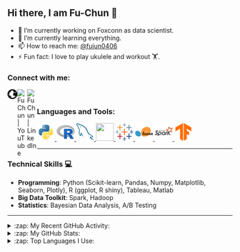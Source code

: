 ## Hi there, I am Fu-Chun 👋

- 🔭 I’m currently working on Foxconn as data scientist.
- 🌱 I’m currently learning everything.
- 📫 How to reach me: [@fujun0406](mailto:fujun0406@gmail.com)
- ⚡ Fun fact: I love to play ukulele and workout 🏋️.

### Connect with me:

[<img align="left" alt="FuChun.com" width="22px" src="https://raw.githubusercontent.com/iconic/open-iconic/master/svg/globe.svg" />][portfolio]
[<img align="left" alt="FuChun | YouTube" width="22px" src="https://cdn.jsdelivr.net/npm/simple-icons@3.13.0/icons/gmail.svg" />][gmail]
[<img align="left" alt="FuChun | LinkedIn" width="22px" src="https://cdn.jsdelivr.net/npm/simple-icons@v3/icons/linkedin.svg" />][linkedin]

[portfolio]: https://fujun0406.github.io/fuchun_portfolio/
[gmail]: mailto:fujun0406@gmail.com
[linkedin]: https://linkedin.com/in/fu-chun-huang

<br />

### Languages and Tools:
<a href="https://www.python.org" target="_blank"> 
    <code><img width="40" height="40" src="https://github.com/devicons/devicon/blob/master/icons/python/python-original.svg"></code>
</a> 

<a href="https://www.python.org" target="_blank"> 
    <code><img width="40" height="40" src="https://github.com/devicons/devicon/blob/master/icons/r/r-original.svg"></code>
</a>   

<a href="https://www.mysql.com/" target="_blank"> 
    <code><img width="40" height="40" src="https://github.com/devicons/devicon/blob/master/icons/mysql/mysql-original.svg"></code>
</a> 

<a href="https://aws.amazon.com/?nc1=h_ls" target="_blank"> 
    <code><img width="40" height="40" src="https://cdn.iconscout.com/icon/free/png-512/aws-1869025-1583149.png"></code>
</a>   

<a href="https://www.tableau.com/" target="_blank">     
    <code><img width="40" height="40" src="https://github.com/fujun0406/fujun0406/blob/main/images/tableau-software.png"></code>
</a>    

<a href="https://scikit-learn.org/" target="_blank">     
    <code><img width="40" height="40" src="https://github.com/fujun0406/fujun0406/blob/main/images/scikit-learn.png"></code>
</a>    

<a href="https://spark.apache.org/" target="_blank">     
    <code><img width="40" height="40" src="https://github.com/fujun0406/fujun0406/blob/main/images/apache-spark.png"></code>
</a>  

<a href="https://www.tensorflow.org/" target="_blank"> 
    <code><img width="40" height="40" src="https://github.com/devicons/devicon/blob/master/icons/tensorflow/tensorflow-original.svg"></code>
</a> 

---

### Technical Skills 💻

- **Programming**: 
Python (Scikit-learn, Pandas, Numpy, Matplotlib, Seaborn, Plotly), R (ggplot, R shiny), Tableau, Matlab
- **Big Data Toolkit**:
Spark, Hadoop
- **Statistics**:
Bayesian Data Analysis, A/B Testing

---
<details>
    <summary> :zap: My Recent GitHub Activity: </summary>

<!--RECENT_ACTIVITY:start-->
1. 📔 Created new repository [fujun0406/fujun0406](https://github.com/fujun0406/fujun0406)
2. 🔱 Forked [fujun0406/amazon-sagemaker-examples](https://github.com/fujun0406/amazon-sagemaker-examples) from [aws/amazon-sagemaker-examples](https://github.com/aws/amazon-sagemaker-examples)
3. 📔 Created new repository [fujun0406/fuchun_portfolio](https://github.com/fujun0406/fuchun_portfolio)
4. 📔 Created new repository [fujun0406/fuchun_portfolio](https://github.com/fujun0406/fuchun_portfolio)
5. 📔 Created new repository [fujun0406/movie_recommendation_with_spark](https://github.com/fujun0406/movie_recommendation_with_spark)
<!--RECENT_ACTIVITY:end-->

<!--RECENT_ACTIVITY:last_update-->
Last Updated: Saturday, September 18th, 2021, 6:02:21 PM
<!--RECENT_ACTIVITY:last_update_end-->
 
</details>

<details>
    <summary> :zap: My GitHub Stats: </summary>
    <img alt="Fu-Chun's GitHub Stats" src="https://github-readme-stats-mauve-ten.vercel.app/api?username=fujun0406&show_icons=true&hide_border=true" />
</details>

<details>
    <summary> :zap: Top Languages I Use: </summary>
    <img alt="Top Languages" src="https://github-readme-stats.vercel.app/api/top-langs/?username=fujun0406&langs_count=8&layout=compact&show_icons=true&hide_border=true">
</details>


